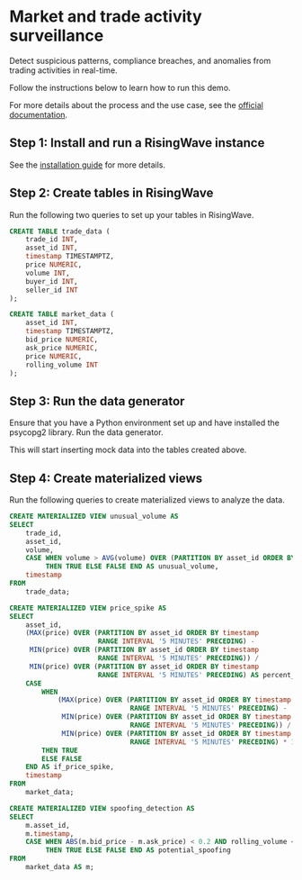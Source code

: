 # Market and trade activity surveillance

Detect suspicious patterns, compliance breaches, and anomalies from trading activities in real-time.

Follow the instructions below to learn how to run this demo. 

For more details about the process and the use case, see the [official documentation](https://docs.risingwave.com/demos/market-trade-surveillance).

## Step 1: Install and run a RisingWave instance

See the [installation guide](/00-get-started/00-install-kafka-pg-rw.md#install-risingwave) for more details.

## Step 2: Create tables in RisingWave

Run the following two queries to set up your tables in RisingWave.

```sql
CREATE TABLE trade_data (
    trade_id INT,
    asset_id INT,
    timestamp TIMESTAMPTZ,
    price NUMERIC,
    volume INT,
    buyer_id INT,
    seller_id INT
);
```

```sql
CREATE TABLE market_data (
    asset_id INT,
    timestamp TIMESTAMPTZ,
    bid_price NUMERIC,
    ask_price NUMERIC,
    price NUMERIC,
    rolling_volume INT
);
```

## Step 3: Run the data generator

Ensure that you have a Python environment set up and have installed the psycopg2 library. Run the data generator.

This will start inserting mock data into the tables created above.

## Step 4: Create materialized views

Run the following queries to create materialized views to analyze the data.

```sql
CREATE MATERIALIZED VIEW unusual_volume AS
SELECT
    trade_id,
    asset_id,
    volume,
    CASE WHEN volume > AVG(volume) OVER (PARTITION BY asset_id ORDER BY timestamp RANGE INTERVAL '10 MINUTES' PRECEDING) * 1.5
         THEN TRUE ELSE FALSE END AS unusual_volume,
    timestamp
FROM
    trade_data;
```

```sql
CREATE MATERIALIZED VIEW price_spike AS
SELECT
    asset_id,
    (MAX(price) OVER (PARTITION BY asset_id ORDER BY timestamp 
                      RANGE INTERVAL '5 MINUTES' PRECEDING) -
     MIN(price) OVER (PARTITION BY asset_id ORDER BY timestamp 
                      RANGE INTERVAL '5 MINUTES' PRECEDING)) /
     MIN(price) OVER (PARTITION BY asset_id ORDER BY timestamp 
                      RANGE INTERVAL '5 MINUTES' PRECEDING) AS percent_change,
    CASE 
        WHEN 
            (MAX(price) OVER (PARTITION BY asset_id ORDER BY timestamp 
                              RANGE INTERVAL '5 MINUTES' PRECEDING) -
             MIN(price) OVER (PARTITION BY asset_id ORDER BY timestamp 
                              RANGE INTERVAL '5 MINUTES' PRECEDING)) /
             MIN(price) OVER (PARTITION BY asset_id ORDER BY timestamp 
                              RANGE INTERVAL '5 MINUTES' PRECEDING) * 100 > 5 
        THEN TRUE 
        ELSE FALSE 
    END AS if_price_spike,
    timestamp
FROM
    market_data;
```

```sql
CREATE MATERIALIZED VIEW spoofing_detection AS
SELECT
    m.asset_id,
    m.timestamp,
    CASE WHEN ABS(m.bid_price - m.ask_price) < 0.2 AND rolling_volume < AVG(rolling_volume) OVER (PARTITION BY asset_id ORDER BY timestamp RANGE INTERVAL '10 MINUTES' PRECEDING) * 0.8
         THEN TRUE ELSE FALSE END AS potential_spoofing
FROM
    market_data AS m;
```